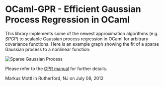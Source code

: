 OCaml-GPR - Efficient Gaussian Process Regression in OCaml
==========================================================

This library implements some of the newest approximation algorithms
(e.g. _SPGP_) to scalable Gaussian process regression in OCaml for arbitrary
covariance functions.  Here is an example graph showing the fit of a sparse
Gaussian process to a nonlinear function:

  ![Sparse Gaussian Process](https://bitbucket.org/mmottl/gpr/downloads/fit.png)

Please refer to the
[GPR manual](https://bitbucket.org/mmottl/gpr/downloads/gpr_manual.pdf) for further
details.

Markus Mottl in Rutherford, NJ on July 08, 2012
